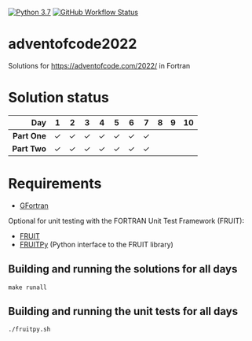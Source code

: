 [![Python 3.7](https://hbhbnr.github.io/badges/Fortran-2018-blue-fortran-white.svg)](https://fortran-lang.org/)
[![GitHub Workflow Status](https://github.com/HbHbNr/adventofcode2022-fortran/actions/workflows/codequality.yml/badge.svg)](https://github.com/HbHbNr/adventofcode2022-fortran/actions/workflows/codequality.yml)

# adventofcode2022
Solutions for https://adventofcode.com/2022/ in Fortran

# Solution status
| **Day**      | **1** | **2** | **3** | **4** | **5** | **6** | **7** | **8** | **9** | **10** |
|-------------:|:-----:|:-----:|:-----:|:-----:|:-----:|:-----:|:-----:|:-----:|:-----:|:------:|
| **Part One** | ✓     | ✓     | ✓     | ✓     | ✓     | ✓     | ✓     |       |       |        |
| **Part Two** | ✓     | ✓     | ✓     | ✓     | ✓     | ✓     | ✓     |       |       |        |

# Requirements
* [GFortran](https://gcc.gnu.org/wiki/GFortran)

Optional for unit testing with the FORTRAN Unit Test Framework (FRUIT):
* [FRUIT](https://sourceforge.net/projects/fortranxunit/)
* [FRUITPy](https://github.com/acroucher/FRUITPy) (Python interface to the FRUIT library)

## Building and running the solutions for all days

    make runall

## Building and running the unit tests for all days

    ./fruitpy.sh
